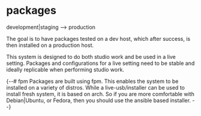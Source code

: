 # packages

development|staging --> production

The goal is to have packages tested on a dev host, which after success, is then installed on a production host.

This system is designed to do both studio work and be used in a live setting. Packages and configurations for a live setting need to be stable and ideally replicable when performing studio work.

{--# fpm
Packages are built using fpm. This enables the system to be installed on a variety of distros. While a live-usb/installer can be used to install fresh system, it is based on arch. So if you are more comfortable with Debian|Ubuntu, or Fedora, then you should use the ansible based installer. --}
